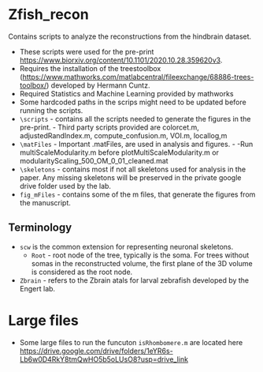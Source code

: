 # Zfish_recon
Contains scripts to analyze the reconstructions from the hindbrain dataset. 
-   These scripts were used for the pre-print https://www.biorxiv.org/content/10.1101/2020.10.28.359620v3. 
-   Requires the installation of the treestoolbox (https://www.mathworks.com/matlabcentral/fileexchange/68886-trees-toolbox/) developed by Hermann Cuntz. 
-  Required Statistics and Machine Learning provided by mathworks
- Some hardcoded paths in the scrips might need to be updated before running the scripts.
- `\scripts` - contains all the scripts needed to generate the figures in the pre-print.
		- Third party scripts provided are colorcet.m, adjustedRandIndex.m, compute_confusion.m, VOI.m, locallog,m
- `\matFiles` - Important .matFiles, are used in analysis and figures. 
		- -Run multiScaleModularity.m before plotMultiScaleModularity.m or modularityScaling_500_OM_0_01_cleaned.mat 
- `\skeletons` - contains most if not all skeletons used for analysis in the paper. Any missing skeletons will be preserved in the private google drive folder used by the lab.
- `fig_mFiles` - contains some of the m files, that generate the figures from the manuscript.

## Terminology
-   `scw` is the common extension for representing neuronal skeletons.
    -   `Root` - root node of the tree, typically is the soma. For trees without somas in the reconstructed volume, the first plane of the 3D volume is considered as the root node. 
-   `Zbrain` - refers to the Zbrain atals for larval zebrafish developed by the Engert lab.

# Large files
-	Some large files to run the funcuton `isRhombomere.m` are located here https://drive.google.com/drive/folders/1eYR6s-Lb6w0D4RkY8tmQwHO5b5oLUsO8?usp=drive_link
